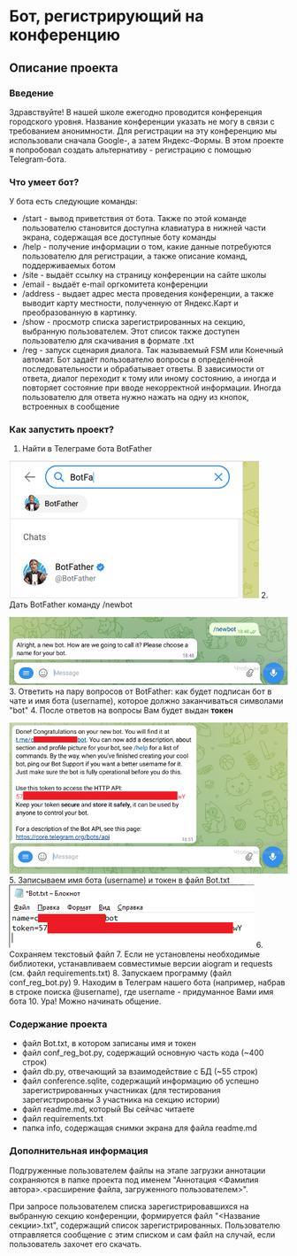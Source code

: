 # Бот, регистрирующий на конференцию
## Описание проекта
### Введение
Здравствуйте! В нашей школе ежегодно проводится конференция городского уровня. Название конференции
указать не могу в связи с требованием анонимности. Для регистрации на эту конференцию
мы использовали сначала Google-, а затем Яндекс-Формы. В этом проекте я попробовал
создать альтернативу - регистрацию с помощью Telegram-бота.
### Что умеет бот?
У бота есть следующие команды:
* /start - вывод приветствия от бота. Также по этой команде пользователю становится доступна клавиатура в нижней части экрана, содержащая все доступные боту команды
* /help - получение информации о том, какие данные потребуются пользователю для регистрации, а также описание команд, поддерживаемых ботом
* /site - выдаёт ссылку на страницу конференции на сайте школы
* /email - выдаёт e-mail оргкомитета конференции
* /address - выдает адрес места проведения конференции, а также выводит карту местности, полученную от Яндекс.Карт и преобразованную в картинку.
* /show - просмотр списка зарегистрированных на секцию, выбранную пользователем. Этот список также доступен пользователю для скачивания в формате .txt
* /reg - запуск сценария диалога. Так называемый FSM или Конечный автомат. Бот задаёт пользователю вопросы в определённой последовательности и обрабатывает ответы. В зависимости от ответа, диалог переходит к тому или иному состоянию, а иногда и повторяет состояние при вводе некорректной информации. Иногда пользователю для ответа нужно нажать на одну из кнопок, встроенных в сообщение
### Как запустить проект?
1. Найти в Телеграме бота BotFather

![BotFather](/info/1.png)
2. Дать BotFather команду /newbot

![Запрос на создание бота](/info/2.png)
3. Ответить на пару вопросов от BotFather: как будет подписан бот в чате и имя бота (username), которое должно заканчиваться символами "bot"
4. После ответов на вопросы Вам будет выдан **токен**

![Получаем токен](/info/3.png)
5. Записываем имя бота (username) и токен в файл Bot.txt
![Login_Password](/info/4.png)
6. Сохраняем текстовый файл
7. Если не установлены необходимые библиотеки,
устанавливаем совместимые версии aiogram и requests (см. файл requirements.txt)
8. Запускаем программу (файл conf_reg_bot.py)
9. Находим в Телеграм нашего бота (например, набрав в строке поиска @username),
где username - придуманное Вами имя бота
10. Ура! Можно начинать общение.
### Содержание проекта
* файл Bot.txt, в котором записаны имя и токен
* файл conf_reg_bot.py, содержащий основную часть кода (~400 строк)
* файл db.py, отвечающий за взаимодействие с БД (~55 строк)
* файл conference.sqlite, содержащий информацию об успешно зарегистрированных участниках
(для тестирования зарегистрированы 3 участника на секцию истории)
* файл readme.md, который Вы сейчас читаете
* файл requirements.txt
* папка info, содержащая снимки экрана для файла readme.md
### Дополнительная информация
Подгруженные пользователем файлы на этапе загрузки аннотации сохраняются в папке проекта
под именем "Аннотация <Фамилия автора>.<расширение файла, загруженного пользователем>".

При запросе пользователем списка зарегистрировавшихся на выбранную секцию конференции,
формируется файл "<Название секции>.txt", содержащий список зарегистрированных.
Пользователю отправляется сообщение с этим списком и сам файл на случай, если пользователь
захочет его скачать.